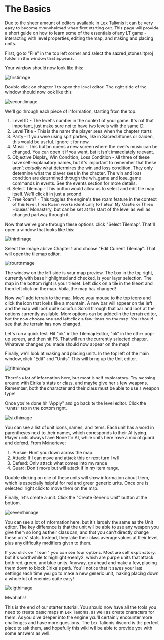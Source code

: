 # The Basics

Due to the sheer amount of editors available in Lex Talionis it can be very easy to become overwhelmed when first starting out. This page will provide a short guide on how to learn some of the essentials of any LT game - interacting with level properties, editing the map, and making and placing units.

First, go to "File" in the top left corner and select the sacred_stones.ltproj folder in the window that appears.

Your window should now look like this: 

![firstimage](images/firstimage.png)

Double click on chapter 1 to open the level editor. The right side of the window should now look like this:

![secondimage](images/secondimage.png)

We'll go through each piece of information, starting from the top.

1. Level ID - The level's number in the context of your game. It's not that important, just make sure not to have two levels with the same ID.
2. Level Title - This is the name the player sees when the chapter starts
3. Party - If you were using split parties, like in Sacred Stones or Gaiden, this would be useful. Ignore it for now.
4. Music - This button opens a new screen where the level's music can be changed. You can open it if you want, but it isn't immediately relevant.
5. Objective Display, Win Condition, Loss Condition - All three of these have self-explanatory names, but it's important to remember that these aren't _actually_ what determines the win and loss condition. They only determine what the player sees in the chapter. The win and loss condition are determined through the win_game and lose_game commands in events. See the events section for more details.
6. Select Tilemap - This button would allow us to select and edit the map itself. We'll click it in just a second.
7. Free Roam? - This toggles the engine's free roam feature in the context of this level. Free Roam works identically to Fates' My Castle or Three Houses' Monastery, but can be set at the start of the level as well as changed partway through it.

Now that we've gone through these options, click "Select Tilemap". That'll open a window that looks like this:

 ![thirdimage](images/thirdimage.png)

Select the image above Chapter 1 and choose "Edit Current Tilemap". That will open the tilemap editor. 

![fourthimage](images/fourthimage.png)

The window on the left side is your map preview. The box in the top right, currently with base highlighted and checked, is your layer selection. The map in the bottom right is your tileset. Left click on a tile in the tileset and then left click on the map. Voila, the map has changed!

Now we'll add terrain to the map. Move your mouse to the top icons and click the icon that looks like a mountain. A new bar will appear on the left and the map will look quite colorful. Scroll through that bar and look at the options currently available. More options can be added in the terrain editor, but for now choose one and left click a few times on the map. You should see that the terrain has now changed.

Let's run a quick test. Hit "ok" in the Tilemap Editor, "ok" in the other pop-up screen, and then hit F5. That will run the currently selected chapter. Whatever changes you made should now appear on the map!

Finally, we'll look at making and placing units. In the top left of the main window, click "Edit" and "Units". This will bring up the Unit editor. 

![fifthimage](images/fifthimage.png)

There's a lot of information here, but most is self explanatory. Try messing around with Eirika's stats or class, and maybe give her a few weapons. Remember, both the character and their class must be able to use a weapon type!

Once you're done hit "Apply" and go back to the level editor. Click the "Units" tab in the bottom right.

![sixthimage](images/sixthimage.png)

You can see a list of unit icons, names, and items. Each unit has a word in parentheses next to their names, which corresponds to their AI typing. Player units always have None for AI, while units here have a mix of guard and defend. From Meinerieve:

1. Pursue: Hunt you down across the map.
2. Attack: If I can move and attack this or next turn I will
3. Defend: Only attack what comes into my range
4. Guard: Don't move but will attack if in my item range.

Double clicking on one of these units will show information about them, which is especially helpful for red and green generic units. Once one is selected, right click to move them on the map.

Finally, let's create a unit. Click the "Create Generic Unit" button at the bottom.

![seventhimage](images/seventhimage.png)

You can see a lot of information here, but it's largely the same as the Unit editor. The key difference is that the unit will be able to use any weapon you give them so long as their class can, and that you can't directly change these units' stats. Instead, they take their class average values at their level, plus any difficulty modifiers given to them.

If you click on "Team" you can see four options. Most are self explanatory, but it's worthwhile to highlight enemy2, which are purple units that attack both red, green, and blue units. Anyway, go ahead and make a few, placing them down to block Eirika's path. You'll notice that it saves your last settings each time you go to make a new generic unit, making placing down a whole lot of enemies quite easy!

![eigthimage](images/eigthimage.png)

Mwahaha!

This is the end of our starter tutorial. You should now have all the tools you need to create basic maps in Lex Talionis, as well as create characters for them. As you dive deeper into the engine you'll certainly encounter more challenges and have more questions. The Lex Talionis discord is the perfect place to ask them, and hopefully this wiki will be able to provide you with some answers as well.